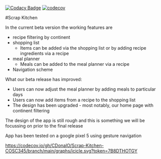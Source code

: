 [![Codacy Badge](https://app.codacy.com/project/badge/Grade/2bf3f99fc1aa4d33b472f3660a88b0c9)](https://www.codacy.com/gh/CDonalO/Scrap-Kitchen-COSC345/dashboard?utm_source=github.com&amp;utm_medium=referral&amp;utm_content=CDonalO/Scrap-Kitchen-COSC345&amp;utm_campaign=Badge_Grade) [![codecov](https://codecov.io/gh/CDonalO/Scrap-Kitchen-COSC345/branch/main/graph/badge.svg?token=7B8DTHOTGY)](https://codecov.io/gh/CDonalO/Scrap-Kitchen-COSC345)

#Scrap Kitchen

In the current beta version the working features are

-   recipe filtering by continent
-   shopping list
    - Items can be added via the shopping list or by adding recipe ingredients via a recipe
-   meal planner 
    - Meals can be added to the meal planner via a recipe
-   Navigation scheme

What our beta release has improved: 
- Users can now adjust the meal planner by adding meals to particular days
- Users can now add items from a recipe to the shopping list
- The design has been upgraded - most notably, our home page with continent filtering

The design of the app is still rough and this is something we will be focussing on prior to the final release

App has been tested on a google pixel 5 using gesture navigation

https://codecov.io/gh/CDonalO/Scrap-Kitchen-COSC345/branch/main/graphs/icicle.svg?token=7B8DTHOTGY
